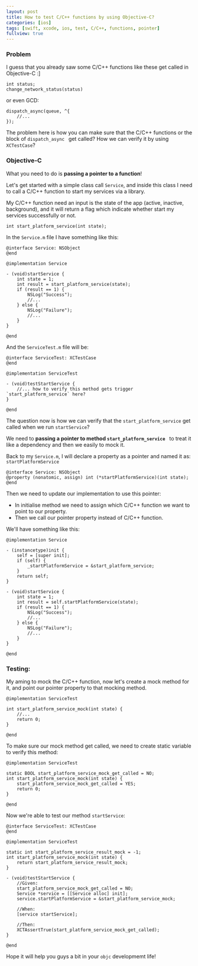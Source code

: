 ```yaml
---
layout: post
title: How to test C/C++ functions by using Objective-C?
categories: [ios]
tags: [swift, xcode, ios, test, C/C++, functions, pointer]
fullview: true
---
```


### Problem
I guess that you already saw some C/C++ functions like these get called in Objective-C :]

```
int status;
change_network_status(status)
```

or even GCD:

```
dispatch_async(queue, ^{
    //...
});
```

The problem here is how you can make sure that the C/C++ functions or the block of `dispatch_async ` get called? How we can verify it by using `XCTestCase`?

### Objective-C

What you need to do is **passing a pointer to a function**!

Let's get started with a simple class call `Service`, and inside this class I need to call a C/C++ function to start my services via a library.

My C/C++ function need an input is the state of the app (active, inactive, background), and it will return a flag which indicate whether start my services successfully or not.

```
int start_platform_service(int state);
```

In the `Service.m` file I have something like this:

```objc
@interface Service: NSObject
@end

@implementation Service 

- (void)startService {
    int state = 1; 
    int result = start_platform_service(state);
    if (result == 1) {
        NSLog("Success");
        //...
    } else {
        NSLog("Failure");
        //...
    }
}

@end
```

And the `ServiceTest.m` file will be:

```objc
@interface ServiceTest: XCTestCase
@end

@implementation ServiceTest 

- (void)testStartService {
    //... how to verify this method gets trigger `start_platform_service` here?
}

@end
```

The question now is how we can verify that the `start_platform_service` get called when we run `startService`?

We need to **passing a pointer to method `start_platform_service `** to treat it like a dependency and then we easily to mock it.

Back to my `Service.m`, I will declare a property as a pointer and named it as: `startPlatformService`

```objc
@interface Service: NSObject
@property (nonatomic, assign) int (*startPlatformService)(int state);
@end
```

Then we need to update our implementation to use this pointer:

- In initialise method we need to assign which C/C++ function we want to point to our property.
- Then we call our pointer property instead of C/C++ function.

We'll have something like this:

```objc
@implementation Service 

- (instancetype)init {
    self = [super init];
    if (self) {
        _startPlatformService = &start_platform_service;
    }
    return self;
}

- (void)startService {
    int state = 1; 
    int result = self.startPlatformService(state);
    if (result == 1) {
        NSLog("Success");
        //...
    } else {
        NSLog("Failure");
        //...
    }
}

@end
```

### Testing:

My aming to mock the C/C++ function, now let's create a mock method for it, and point our pointer property to that mocking method.

```objc
@implementation ServiceTest 

int start_platform_service_mock(int state) {
    //...
    return 0;
}

@end 
```

To make sure our mock method get called, we need to create static variable to verify this method:

```objc
@implementation ServiceTest 

static BOOL start_platform_service_mock_get_called = NO;
int start_platform_service_mock(int state) {
    start_platform_service_mock_get_called = YES;
    return 0;
}

@end
```

Now we're able to test our method `startService`:

```objc
@interface ServiceTest: XCTestCase
@end

@implementation ServiceTest 

static int start_platform_service_result_mock = -1;
int start_platform_service_mock(int state) {
    return start_platform_service_result_mock;
}

- (void)testStartService {
    //Given:
    start_platform_service_mock_get_called = NO;
    Service *service = [[Service alloc] init];
    service.startPlatformService = &start_platform_service_mock;
	
    //When:
    [service startService];
	
    //Then:
    XCTAssertTrue(start_platform_service_mock_get_called);
}

@end
```

Hope it will help you guys a bit in your `objc` developmemt life!
